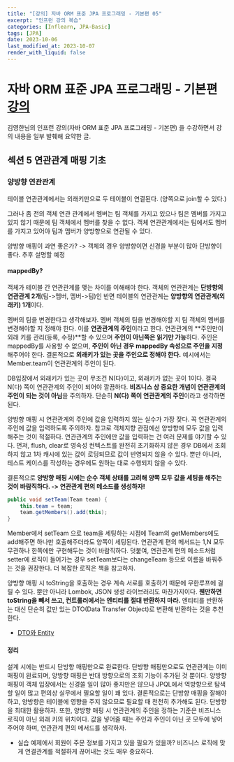 ```yaml
---
title: "[강의] 자바 ORM 표준 JPA 프로그래밍 - 기본편 05"
excerpt: "인프런 강의 복습"
categories: [Inflearn, JPA-Basic]
tags: [JPA]
date: 2023-10-06
last_modified_at: 2023-10-07
render_with_liquid: false
---
```

# 자바 ORM 표준 JPA 프로그래밍 - 기본편 [강의](https://www.inflearn.com/course/ORM-JPA-Basic/dashboard)

김영한님의 인프런 강의(자바 ORM 표준 JPA 프로그래밍 - 기본편) 을 수강하면서 강의 내용을 일부 발췌해 요약한 글.

## **섹션 5** 연관관계 매핑 기초

### **양방향 연관관계**

테이블 연관관계에서는 외래키만으로 두 테이블이 연결된다. (양쪽으로 join할 수 있다.)

그러나 좀 전의 객체 연관 관계에서 멤버는 팀 객체를 가지고 있으나 팀은 멤버를 가지고 있지 않기 때문에 팀 객체에서 멤버를 찾을 수 없다. 
객체 연관관계에서는 팀에서도 멤버를 가지고 있어야 팀과 멤버가 양방향으로 연관될 수 있다.

양방향 매핑이 과연 좋은가? -> 객체의 경우 양방향이면 신경쓸 부분이 많아 단방향이 좋다. 추후 설명할 예정

#### **mappedBy?**
객체가 테이블 간 연관관계를 맺는 차이를 이해해야 한다.
객체의 연관관계는 **단방향의 연관관계 2개**(팀->멤버, 멤버->팀)인 반면 테이블의 연관관계는 **양방향의 연관관계(외래키) 1개**이다. 

멤버의 팀을 변경한다고 생각해보자. 멤버 객체의 팀을 변경해야할 지 팀 객체의 멤버를 변경해야할 지 정해야 한다. 이를 **연관관계의 주인**이라고 한다.
연관관계의 **주인만이 외래 키를 관리(등록, 수정)**할 수 있으며 **주인이 아닌쪽은 읽기만 가능**하다. 주인은 mappedBy를 사용할 수 없으며, **주인이 아닌 경우 mappedBy 속성으로 주인을 지정**해주어야 한다.
결론적으로 **외래키가 있는 곳을 주인으로 정해야 한다.** 예시에서는 Member.team이 연관관계의 주인이 된다.

DB입장에서 외래키가 있는 곳이 무조건 N(다)이고, 외래키가 없는 곳이 1이다. 결국 N(다) 쪽이 연관관계의 주인이 되어야 깔끔하다. **비즈니스 상 중요한 개념이 연관관계의 주인이 되는 것이 아님**을 주의하자. 
단순히 **N(다) 쪽이 연관관계의 주인**이라고 생각하면 된다.

양방향 매핑 시 연관관계의 주인에 값을 입력하지 않는 실수가 가장 잦다. 꼭 연관관계의 주인에 값을 입력하도록 주의하자.
참고로 객체지향 관점에선 양방향에 모두 값을 입력해주는 것이 적절하다. 연관관계의 주인에만 값을 입력하는 건 여러 문제를 야기할 수 있다. 
먼저, flush, clear로 영속성 컨텍스트를 완전히 초기화하지 않은 경우 DB에서 조회하지 않고 1차 캐시에 있는 값이 로딩되므로 값이 반영되지 않을 수 있다.
뿐만 아니라, 테스트 케이스를 작성하는 경우에도 원하는 대로 수행되지 않을 수 있다.

결론적으로 **양방향 매핑 시에는 순수 객체 상태를 고려해 양쪽 모두 값을 세팅을 해주는 것이 바람직하다. -> 연관관계 편의 메소드를 생성하자!**    

```java
public void setTeam(Team team) {
    this.team = team;
    team.getMembers().add(this);
}
```

Member에서 setTeam 으로 team을 세팅하는 시점에 Team의 getMembers에도 add해주면 하나만 호출해주더라도 양쪽이 세팅된다. 연관관계 편의 메서드는 1,N 모두 무관하나 한쪽에만 구현해두는 것이 바람직하다.
덧붙여, 연관관계 편의 메소드처럼 setter에 로직이 들어가는 경우 setTeam보다는 changeTeam 등으로 이름을 바꿔주는 것을 권장한다. 더 복잡한 로직은 책을 참고하자.

양방향 매핑 시 toString을 호출하는 경우 계속 서로를 호출하기 때문에 무한루프에 걸릴 수 있다. 뿐만 아니라 Lombok, JSON 생성 라이브러리도 마찬가지이다. 
**웬만하면 toString을 빼서 쓰고, 컨트롤러에서는 엔티티를 절대 반환하지 마라.** 엔티티를 반환하는 대신 단순히 값만 있는 DTO(Data Transfer Object)로 변환해 반환하는 것을 추천한다.
+ [DTO와 Entity](https://docs.oracle.com/javaee/5/tutorial/doc/bnbqa.html)

#### 정리

설계 시에는 반드시 단방향 매핑만으로 완료한다. 단방향 매핑만으로도 연관관계는 이미 매핑이 완료되며, 양방향 매핑은 반대 방향으로의 조회 기능이 추가된 것 뿐이다.
양방향 매핑이 객체 입장에서는 신경쓸 일이 많아 좋지만은 않으나 JPQL에서 역방향으로 탐색할 일이 많고 편의상 실무에서 필요할 일이 꽤 있다. 
결론적으로는 단방향 매핑을 잘해야 하고, 양방향은 테이블에 영향을 주지 않으므로 필요할 때 천천히 추가해도 된다. 단방향을 최대한 활용하자.
또한, 양방향 매핑 시 연관관계의 주인을 정하는 기준은 비즈니스 로직이 아닌 외래 키의 위치이다. 값을 넣어줄 때는 주인과 주인이 아닌 곳 모두에 넣어주어야 하며, 연관관계 편의 메서드를 생각하자.

+ 실습 예제에서 회원이 주문 정보를 가지고 있을 필요가 있을까? 비즈니스 로직에 맞게 연결관계를 적절하게 끊어내는 것도 매우 중요하다.
